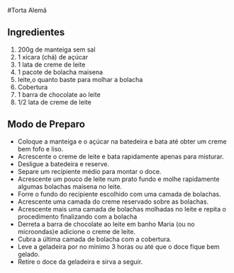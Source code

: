 #Torta Alemã

## Ingredientes

1. 200g de manteiga sem sal
2. 1 xícara (chá) de açúcar
3. 1 lata de creme de leite
4. 1 pacote de bolacha maisena
5. leite,o quanto baste para molhar a bolacha
6. Cobertura
7. 1 barra de chocolate ao leite
8. 1/2 lata de creme de leite

## Modo de Preparo


* Coloque a manteiga e o açúcar na batedeira e bata até obter um creme bem fofo e liso.
* Acrescente o creme de leite e bata rapidamente apenas para misturar.
* Desligue a batedeira e reserve.
* Separe um recipiente médio para montar o doce.
* Acrescente um pouco de leite num prato fundo e molhe rapidamente algumas bolachas maisena no leite.
* Forre o fundo do recipiente escolhido com uma camada de bolachas.
* Acrescente uma camada do creme reservado sobre as bolachas.
* Acrescente mais uma camada de bolachas molhadas no leite e repita o procedimento finalizando com a bolacha
* Derreta a barra de chocolate ao leite em banho Maria (ou no microondas)e adicione o creme de leite.
* Cubra a última camada de bolacha com a cobertura.
* Leve a geladeira por no mínimo 3 horas ou até que o doce fique bem gelado.
* Retire o doce da geladeira e sirva a seguir.